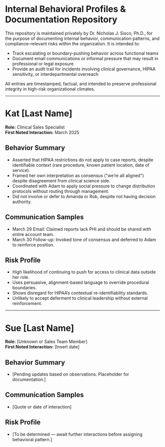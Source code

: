 # Internal Behavioral Profiles & Documentation Repository

This repository is maintained privately by Dr. Nicholas J. Sisco, Ph.D., for the purpose of documenting internal behavior, communication patterns, and compliance-relevant risks within the organization. It is intended to:

- Track escalating or boundary-pushing behavior across functional teams
- Document email communications or informal pressure that may result in professional or legal exposure
- Provide an audit trail for incidents involving clinical governance, HIPAA sensitivity, or interdepartmental overreach

All entries are timestamped, factual, and intended to preserve professional integrity in high-risk organizational climates.

---
# Kat [Last Name]
**Role:** Clinical Sales Specialist  
**First Noted Interaction:** March 2025

## Behavior Summary
- Asserted that HIPAA restrictions do not apply to case reports, despite identifiable context (rare procedure, known patient location, date of service).
- Framed her own interpretation as consensus ("we’re all aligned") despite disagreement from clinical science side.
- Coordinated with Adam to apply social pressure to change distribution protocols without routing through management.
- Did not involve or defer to Amanda or Rob, despite not having decision authority.

## Communication Samples
- March 29 Email: Claimed reports lack PHI and should be shared with entire account team.
- March 30 Follow-up: Invoked tone of consensus and deferred to Adam to reinforce position.

## Risk Profile
- High likelihood of continuing to push for access to clinical data outside her role.
- Uses persuasive, alignment-based language to override procedural boundaries.
- Shows disregard for HIPAA’s contextual re-identifiability standards.
- Unlikely to accept deferment to clinical leadership without external reinforcement.

---
# Sue [Last Name]
**Role:** [Unknown or Sales Team Member]  
**First Noted Interaction:** [Insert date]

## Behavior Summary
- [Pending updates based on observations. Placeholder for documentation.]

## Communication Samples
- [Quote or date of interaction]

## Risk Profile
- [To be determined — await further interactions before assigning behavioral pattern.]
